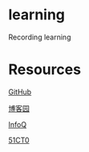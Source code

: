 # learning
Recording learning

# Resources
[GitHub](www.github.com)

[博客园](wwww.cnblogs.com)

[InfoQ](www.infoq.com.cn)

[51CT0](www.51cto.com)